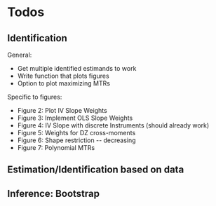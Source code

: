 # Todos

## Identification

General:

- Get multiple identified estimands to work
- Write function that plots figures
- Option to plot maximizing MTRs

Specific to figures:

- Figure 2: Plot IV Slope Weights
- Figure 3: Implement OLS Slope Weights
- Figure 4: IV Slope with discrete Instruments (should already work)
- Figure 5: Weights for DZ cross-moments
- Figure 6: Shape restriction -- decreasing
- Figure 7: Polynomial MTRs

## Estimation/Identification based on data

## Inference: Bootstrap